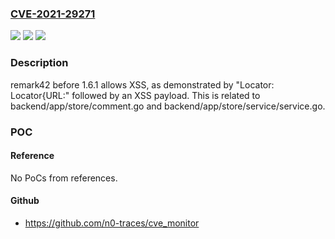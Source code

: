 ### [CVE-2021-29271](https://cve.mitre.org/cgi-bin/cvename.cgi?name=CVE-2021-29271)
![](https://img.shields.io/static/v1?label=Product&message=n%2Fa&color=blue)
![](https://img.shields.io/static/v1?label=Version&message=n%2Fa&color=blue)
![](https://img.shields.io/static/v1?label=Vulnerability&message=n%2Fa&color=brighgreen)

### Description

remark42 before 1.6.1 allows XSS, as demonstrated by "Locator: Locator{URL:" followed by an XSS payload. This is related to backend/app/store/comment.go and backend/app/store/service/service.go.

### POC

#### Reference
No PoCs from references.

#### Github
- https://github.com/n0-traces/cve_monitor

